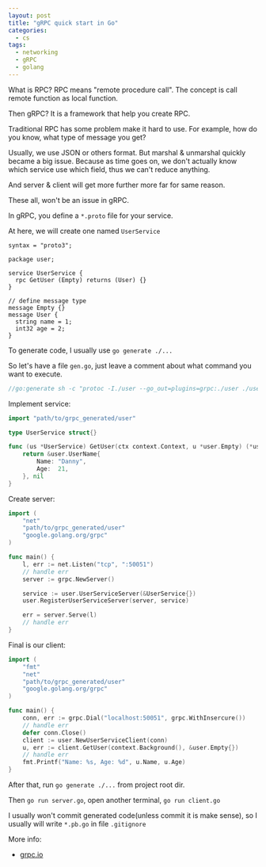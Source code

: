 ```yaml
---
layout: post
title: "gRPC quick start in Go"
categories:
  - cs
tags:
  - networking
  - gRPC
  - golang
---
```


What is RPC? RPC means "remote procedure call". The concept is call remote function as local function.

Then gRPC? It is a framework that help you create RPC.

Traditional RPC has some problem make it hard to use. For example, how do you know, what type of message you get?

Usually, we use JSON or others format. But marshal & unmarshal quickly became a big issue.
Because as time goes on, we don't actually know which service use which field, thus we can't reduce anything.

And server & client will get more further more far for same reason.

These all, won't be an issue in gRPC.

In gRPC, you define a `*.proto` file for your service.

At here, we will create one named `UserService`

```protobuffer
syntax = "proto3";

package user;

service UserService {
  rpc GetUser (Empty) returns (User) {}
}

// define message type
message Empty {}
message User {
  string name = 1;
  int32 age = 2;
}
```

To generate code, I usually use `go generate ./...`

So let's have a file `gen.go`, just leave a comment about what command you want to execute.

```go
//go:generate sh -c "protoc -I./user --go_out=plugins=grpc:./user ./user/*.proto"
```

Implement service:

```go
import "path/to/grpc_generated/user"

type UserService struct{}

func (us *UserService) GetUser(ctx context.Context, u *user.Empty) (*user.User, error) {
    return &user.UserName{
        Name: "Danny",
		Age:  21,
    }, nil
}
```

Create server:

```go
import (
	"net"
	"path/to/grpc_generated/user"
	"google.golang.org/grpc"
)

func main() {
	l, err := net.Listen("tcp", ":50051")
	// handle err
	server := grpc.NewServer()

	service := user.UserServiceServer(&UserService{})
	user.RegisterUserServiceServer(server, service)

	err = server.Serve(l)
	// handle err
}
```

Final is our client:

```go
import (
	"fmt"
	"net"
	"path/to/grpc_generated/user"
	"google.golang.org/grpc"
)

func main() {
	conn, err := grpc.Dial("localhost:50051", grpc.WithInsercure())
	// handle err
	defer conn.Close()
	client := user.NewUserServiceClient(conn)
	u, err := client.GetUser(context.Background(), &user.Empty{})
	// handle err
	fmt.Printf("Name: %s, Age: %d", u.Name, u.Age)
}
```

After that, run `go generate ./...` from project root dir.

Then `go run server.go`, open another terminal, `go run client.go`

I usually won't commit generated code(unless commit it is make sense), so I usually will write `*.pb.go` in file `.gitignore`

More info:

- [grpc.io](https://grpc.io/)
